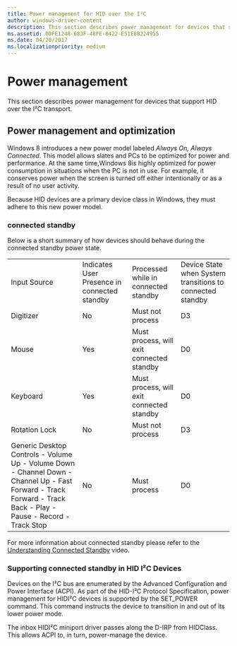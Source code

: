 ```yaml
---
title: Power management for HID over the I²C
author: windows-driver-content
description: This section describes power management for devices that support HID over the I²C.
ms.assetid: 00FE1248-683F-48FE-8422-E51E88224955
ms.date: 04/20/2017
ms.localizationpriority: medium
---
```


# Power management


This section describes power management for devices that support HID over the I²C transport.

## Power management and optimization


Windows 8 introduces a new power model labeled *Always On, Always Connected*. This model allows slates and PCs to be optimized for power and performance. At the same time,Windows 8is highly optimized for power consumption in situations when the PC is not in use. For example, it conserves power when the screen is turned off either intentionally or as a result of no user activity.

Because HID devices are a primary device class in Windows, they must adhere to this new power model.

### connected standby

Below is a short summary of how devices should behave during the connected standby power state.

|                                                                                                                                                                 |                                              |                                           |                                                           |
|-----------------------------------------------------------------------------------------------------------------------------------------------------------------|----------------------------------------------|-------------------------------------------|-----------------------------------------------------------|
| Input Source                                                                                                                                                    | Indicates User Presence in connected standby | Processed while in connected standby      | Device State when System transitions to connected standby |
| Digitizer                                                                                                                                                       | No                                           | Must not process                          | D3                                                        |
| Mouse                                                                                                                                                           | Yes                                          | Must process, will exit connected standby | D0                                                        |
| Keyboard                                                                                                                                                        | Yes                                          | Must process, will exit connected standby | D0                                                        |
| Rotation Lock                                                                                                                                                   | No                                           | Must not process                          | D3                                                        |
| Generic Desktop Controls - Volume Up - Volume Down - Channel Down - Channel Up - Fast Forward - Track Forward - Track Back - Play - Pause - Record - Track Stop | No                                           | Must process                              | D0                                                        |

 

For more information about connected standby please refer to the [Understanding Connected Standby](http://go.microsoft.com/fwlink/p/?linkid=241608) video.

### <a href="" id="supporting-connected-standby-in-hid-i2c-devices"></a>Supporting connected standby in HID I²C Devices

Devices on the I²C bus are enumerated by the Advanced Configuration and Power Interface (ACPI). As part of the HID-I²C Protocol Specification, power management for HIDI²C devices is supported by the SET\_POWER command. This command instructs the device to transition in and out of its lower power mode.

The inbox HIDI²C miniport driver passes along the D-IRP from HIDClass. This allows ACPI to, in turn, power-manage the device.

 

 




